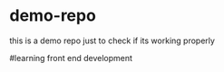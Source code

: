 # demo-repo
this is a demo repo just to check if its working properly 

#learning 
front end development
